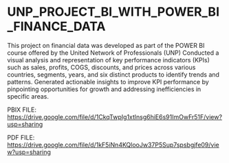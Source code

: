 # UNP_PROJECT_BI_WITH_POWER_BI_FINANCE_DATA
This project on financial data was developed as part of the POWER BI course offered by the United Network of Professionals (UNP)
Conducted a visual analysis and representation of key performance indicators (KPIs) such as sales, profits, COGS, discounts, and prices across various countries, segments, years, and six distinct products to identify trends and patterns.
Generated actionable insights to improve KPI performance by pinpointing opportunities for growth and addressing inefficiencies in specific areas.

PBIX FILE: https://drive.google.com/file/d/1CkqTwpIg1xtlnsg6hiE6s91ImOwFr51F/view?usp=sharing

PDF FILE: https://drive.google.com/file/d/1kF5iNn4KQlooJw37P5Sup7spsbgjfe09/view?usp=sharing
